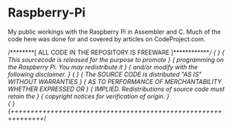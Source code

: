 # Raspberry-Pi
My public workings with the Raspberry Pi in Assembler and C. Much of the code here was done for and covered by articles on CodeProject.com.

/********[ ALL CODE IN THE REPOSITORY IS FREEWARE ]*************/
{                                                               }
{     This sourcecode is released for the purpose to promote    }
{   programming on the Raspberry Pi. You may redistribute it    }
{   and/or modify with the following disclaimer.                }
{																                                }
{   The SOURCE CODE is distributed "AS IS" WITHOUT WARRANTIES	  }
{   AS TO PERFORMANCE OF MERCHANTABILITY WHETHER EXPRESSED OR   } 
{   IMPLIED. Redistributions of source code must retain the     }
{   copyright notices for verification of origin.               }	
{																                                }
{++++++++++++++++++++++++++++++++++++++++++++++++++++++++++++++*/
